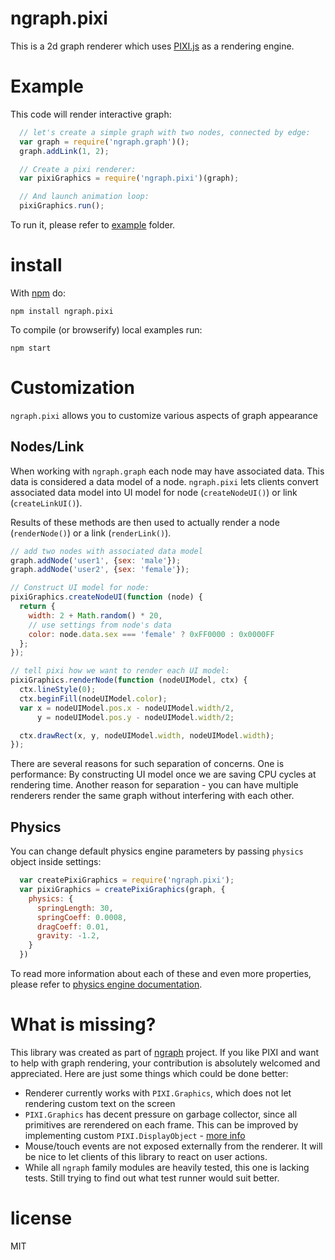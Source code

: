 # ngraph.pixi

This is a 2d graph renderer which uses [PIXI.js](https://github.com/GoodBoyDigital/pixi.js/tree/master/src/pixi)
as a rendering engine.

# Example

This code will render interactive graph:

``` js
  // let's create a simple graph with two nodes, connected by edge:
  var graph = require('ngraph.graph')();
  graph.addLink(1, 2);

  // Create a pixi renderer:
  var pixiGraphics = require('ngraph.pixi')(graph);

  // And launch animation loop:
  pixiGraphics.run();
```

To run it, please refer to [example](./example/) folder.

# install

With [npm](https://npmjs.org) do:

```
npm install ngraph.pixi
```

To compile (or browserify) local examples run:

```
npm start
```

# Customization

`ngraph.pixi` allows you to customize various aspects of graph appearance

## Nodes/Link

When working with `ngraph.graph` each node may have associated data. This data
is considered a data model of a node. `ngraph.pixi` lets clients convert associated
data model into UI model for node (`createNodeUI()`) or link (`createLinkUI()`).

Results of these methods are then used to actually render a node (`renderNode()`)
or a link (`renderLink()`).

``` js
// add two nodes with associated data model
graph.addNode('user1', {sex: 'male'});
graph.addNode('user2', {sex: 'female'});

// Construct UI model for node:
pixiGraphics.createNodeUI(function (node) {
  return {
    width: 2 + Math.random() * 20,
    // use settings from node's data
    color: node.data.sex === 'female' ? 0xFF0000 : 0x0000FF
  };
});

// tell pixi how we want to render each UI model:
pixiGraphics.renderNode(function (nodeUIModel, ctx) {
  ctx.lineStyle(0);
  ctx.beginFill(nodeUIModel.color);
  var x = nodeUIModel.pos.x - nodeUIModel.width/2,
      y = nodeUIModel.pos.y - nodeUIModel.width/2;

  ctx.drawRect(x, y, nodeUIModel.width, nodeUIModel.width);
});
```

There are several reasons for such separation of concerns. One is performance: By
constructing UI model once we are saving CPU cycles at rendering time. Another reason
for separation - you can have multiple renderers render the same graph without
interfering with each other.

## Physics

You can change default physics engine parameters by passing `physics` object inside
settings:

``` js
  var createPixiGraphics = require('ngraph.pixi');
  var pixiGraphics = createPixiGraphics(graph, {
    physics: {
      springLength: 30,
      springCoeff: 0.0008,
      dragCoeff: 0.01,
      gravity: -1.2,
    }
  })
```

To read more information about each of these and even more properties, please
refer to [physics engine documentation](https://github.com/anvaka/ngraph.physics.simulator/blob/b674df18e3b64c2ec86ef1a298736b5879eafe01/index.js#L15-L49).

# What is missing?

This library was created as part of [ngraph](https://github.com/anvaka/ngraph)
project. If you like PIXI and want to help with graph rendering, your 
contribution is absolutely welcomed and appreciated. Here are just some things which
could be done better:

* Renderer currently works with `PIXI.Graphics`, which does not let rendering
custom text on the screen
* `PIXI.Graphics` has decent pressure on garbage collector, since all primitives
are rerendered on each frame. This can be improved by implementing custom `PIXI.DisplayObject` - 
[more info](https://github.com/GoodBoyDigital/pixi.js/issues/479#issuecomment-31973283)
* Mouse/touch events are not exposed externally from the renderer. It will be
nice to let clients of this library to react on user actions.
* While all `ngraph` family modules are heavily tested, this one is lacking tests.
Still trying to find out what test runner would suit better.

# license

MIT
